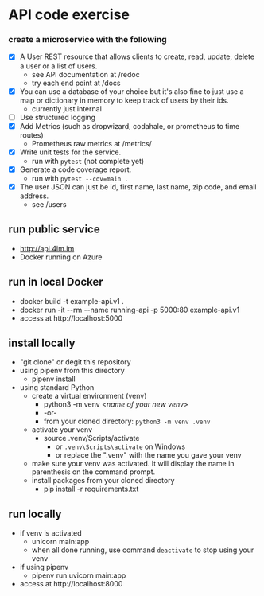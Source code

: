 # API code exercise
### create a microservice with the following
* [X] A User REST resource that allows clients to create, read, update, delete a user or a list of users.
  * see API documentation at /redoc 
  * try each end point at /docs
* [X] You can use a database of your choice but it's also fine to just use a map or dictionary in memory to keep track of users by their ids.
  * currently just internal
* [ ] Use structured logging
* [X] Add Metrics (such as dropwizard, codahale, or prometheus to time routes)
  * Prometheus raw metrics at /metrics/
* [X] Write unit tests for the service.
  * run with ```pytest```  (not complete yet)
* [X] Generate a code coverage report.
  * run with ```pytest --cov=main .```
* [X] The user JSON can just be id, first name, last name, zip code, and email address.
  * see /users
## run public service
- http://api.4im.im
- Docker running on Azure
## run in local Docker
- docker build -t example-api.v1 .
- docker run -it --rm --name running-api  -p 5000:80 example-api.v1
- access at http://localhost:5000
## install locally
- "git clone" or degit this repository
- using pipenv from this directory
  - pipenv install
- using standard Python
  - create a virtual environment (venv)
    - python3 -m venv <*name of your new venv*>
    - -or-
    - from your cloned directory: ```python3 -m venv .venv```
  - activate your venv
    - source .venv/Scripts/activate 
      - or ```.venv\Scripts\activate``` on Windows
      - or replace the ".venv" with the name you gave your venv
  - make sure your venv was activated.  It will display the name in parenthesis on the command prompt.
  - install packages from your cloned directory
    - pip install -r requirements.txt
## run locally
- if venv is activated
  - unicorn main:app
  - when all done running, use command ```deactivate``` to stop using your venv
- if using pipenv
  - pipenv run uvicorn main:app
- access at http://localhost:8000
